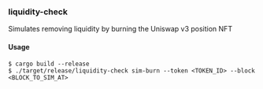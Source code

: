 ### liquidity-check

Simulates removing liquidity by burning the Uniswap v3 position NFT

#### Usage

```shell
$ cargo build --release
$ ./target/release/liquidity-check sim-burn --token <TOKEN_ID> --block <BLOCK_TO_SIM_AT>
```


